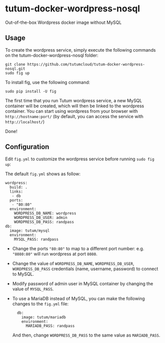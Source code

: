 tutum-docker-wordpress-nosql
======================


Out-of-the-box Wordpress docker image without MySQL


Usage
-----

To create the wordpress service, simply execute the following commands on the tutum-docker-wordpress-nosql folder:

    git clone https://github.com/tutumcloud/tutum-docker-wordpress-nosql.git
    sudo fig up

To install fig, use the following command:

	sudo pip install -U fig

The first time that you run Tutum wordpress service, a new MySQL container will be created, which will then be linked to the wordpress container. You can start using wordpress from your browser with `http://hostname:port/` (by default, you can access the service with `http://localhost/`)

Done!

Configuration
-------------------------------------------------

Edit `fig.yml` to customize the wordpress service before running `sudo fig up`:

The default `fig.yml` shows as follow:

    wordpress:
      build: .
      links: 
       - db
      ports:
       - "80:80"
      environment:
        WORDPRESS_DB_NAME: wordpress
        WORDPRESS_DB_USER: admin
        WORDPRESS_DB_PASS: randpass
    db:
      image: tutum/mysql
      environment:
        MYSQL_PASS: randpass
	
- Change the ports `"80:80"` to map to a different port number: e.g. `"8080:80"` will run wordpress at port `8080`.

- Change the value of `WORDPRESS_DB_NAME`, `WORDPRESS_DB_USER`, `WORDPRESS_DB_PASS` credentials (name, username, password) to connect to MySQL.

- Modify password of admin user in MySQL container by changing the value of `MYSQL_PASS`.

- To use a MariaDB instead of MySQL, you can make the following changes to the `fig.yml` file:

        db:
          image: tutum/mariadb 
          environment:
            MARIADB_PASS: randpass
    And then, change `WORDPRESS_DB_PASS` to the same value as `MARIADB_PASS`.

